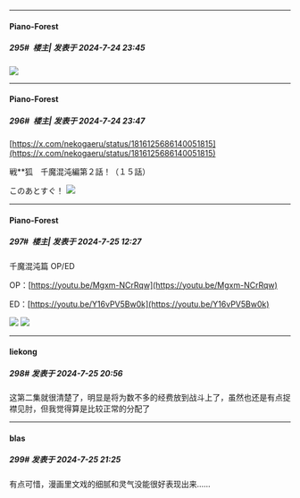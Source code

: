 ﻿
*****

####  Piano-Forest  
##### 295#         楼主| 发表于 2024-7-24 23:45

<img src="https://p.sda1.dev/18/6b109ced3bfea7e9eae381d8dfccf46b/20240724_234231.jpg" referrerpolicy="no-referrer">

*****

####  Piano-Forest  
##### 296#         楼主| 发表于 2024-7-24 23:47

[https://x.com/nekogaeru/status/1816125686140051815](https://x.com/nekogaeru/status/1816125686140051815)

戦**狐　千魔混沌編第２話！（１５話）

このあとすぐ！
<img src="https://p.sda1.dev/18/b69e847980bb7885ebefb5aa22f7e524/20240724_234607.jpg" referrerpolicy="no-referrer">


*****

####  Piano-Forest  
##### 297#         楼主| 发表于 2024-7-25 12:27

千魔混沌篇 OP/ED

OP：[https://youtu.be/Mgxm-NCrRqw](https://youtu.be/Mgxm-NCrRqw)

ED：[https://youtu.be/Y16vPV5Bw0k](https://youtu.be/Y16vPV5Bw0k)

<img src="https://p.sda1.dev/18/af42e517c04403ce85b815b4af5b0575/20240725_000505.jpg" referrerpolicy="no-referrer">
<img src="https://p.sda1.dev/18/ba549d7211cabdedf8d837265237d475/20240725_000506.jpg" referrerpolicy="no-referrer">


*****

####  liekong  
##### 298#       发表于 2024-7-25 20:56

这第二集就很清楚了，明显是将为数不多的经费放到战斗上了，虽然也还是有点捉襟见肘，但我觉得算是比较正常的分配了


*****

####  blas  
##### 299#       发表于 2024-7-25 21:25

有点可惜，漫画里文戏的细腻和灵气没能很好表现出来……

